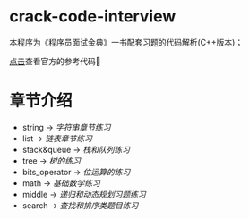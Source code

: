 # crack-code-interview
本程序为《程序员面试金典》一书配套习题的代码解析(C++版本)；

[点击](https://github.com/gaylemcd/ctci)查看官方的参考代码

# 章节介绍
- string        -> *字符串章节练习*
- list          -> *链表章节练习*
- stack&queue   -> *栈和队列练习*
- tree          -> *树的练习*
- bits_operator -> *位运算的练习*
- math          -> *基础数学练习*
- middle        -> *递归和动态规划习题练习*
- search        -> *查找和排序类题目练习*